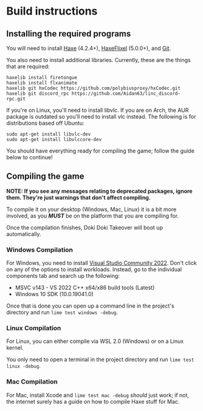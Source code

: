 # Build instructions

## Installing the required programs

You will need to install [Haxe](https://haxe.org/download/) (4.2.4+), [HaxeFlixel](https://haxeflixel.com/documentation/install-haxeflixel/) (5.0.0+), and [Git](https://git-scm.com/downloads).

You also need to install additional libraries. Currently, these are the things that are required:

```text
haxelib install firetongue
haxelib install flxanimate
haxelib git hxCodec https://github.com/polybiusproxy/hxCodec.git
haxelib git discord_rpc https://github.com/Aidan63/linc_discord-rpc.git
```

If you're on Linux, you'll need to install libvlc. If you are on Arch, the AUR package is outdated so you'll need to install vlc instead.
The following is for distributions based off Ubuntu:

```text
sudo apt-get install libvlc-dev
sudo apt-get install libvlccore-dev
```

You should have everything ready for compiling the game; follow the guide below to continue!

## Compiling the game

**NOTE: If you see any messages relating to deprecated packages, ignore them. They're just warnings that don't affect compiling.**

To compile it on your desktop (Windows, Mac, Linux) it is a bit more involved, as you ***MUST*** be on the platform that you are compiling for.

Once the compilation finishes, Doki Doki Takeover will boot up automatically.

### Windows Compilation

For Windows, you need to install [Visual Studio Community 2022](https://visualstudio.microsoft.com/downloads/). Don't click on any of the options to install workloads. Instead, go to the individual components tab and search up the following:

- MSVC v143 - VS 2022 C++ x64/x86 build tools (Latest)
- Windows 10 SDK (10.0.19041.0)

Once that is done you can open up a command line in the project's directory and run `lime test windows -debug`.

### Linux Compilation

For Linux, you can either compile via WSL 2.0 (Windows) or on a Linux kernel.

You only need to open a terminal in the project directory and run `lime test linux -debug`.

### Mac Compilation

For Mac, install Xcode and `lime test mac -debug` *should* just work; if not, the internet surely has a guide on how to compile Haxe stuff for Mac.
